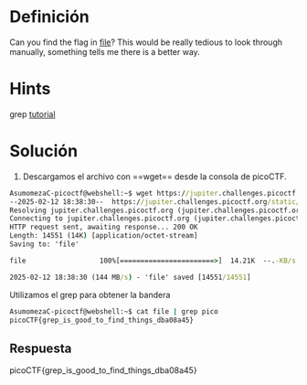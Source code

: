 # Definición

Can you find the flag in [file](https://jupiter.challenges.picoctf.org/static/495d43ee4a2b9f345a4307d053b4d88d/file)? This would be really tedious to look through manually, something tells me there is a better way.
# Hints
grep [tutorial](https://ryanstutorials.net/linuxtutorial/grep.php)
# Solución
1. Descargamos el archivo con ==wget== desde la consola de picoCTF.
```cmd
AsumomezaC-picoctf@webshell:~$ wget https://jupiter.challenges.picoctf.org/static/495d43ee4a2b9f345a4307d053b4d88d/file
--2025-02-12 18:38:30--  https://jupiter.challenges.picoctf.org/static/495d43ee4a2b9f345a4307d053b4d88d/file
Resolving jupiter.challenges.picoctf.org (jupiter.challenges.picoctf.org)... 3.131.60.8
Connecting to jupiter.challenges.picoctf.org (jupiter.challenges.picoctf.org)|3.131.60.8|:443... connected.
HTTP request sent, awaiting response... 200 OK
Length: 14551 (14K) [application/octet-stream]
Saving to: 'file'

file                  100%[=======================>]  14.21K  --.-KB/s    in 0s      

2025-02-12 18:38:30 (144 MB/s) - 'file' saved [14551/14551]
```

Utilizamos el grep para obtener la bandera
```cmd
AsumomezaC-picoctf@webshell:~$ cat file | grep pico
picoCTF{grep_is_good_to_find_things_dba08a45}
```

## Respuesta
picoCTF{grep_is_good_to_find_things_dba08a45}